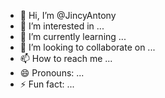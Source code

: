 - 👋 Hi, I’m @JincyAntony
- 👀 I’m interested in ...
- 🌱 I’m currently learning ...
- 💞️ I’m looking to collaborate on ...
- 📫 How to reach me ...
- 😄 Pronouns: ...
- ⚡ Fun fact: ...

<!---
JincyAntony/JincyAntony is a ✨ special ✨ repository because its `README.md` (this file) appears on your GitHub profile.
You can click the Preview link to take a look at your changes.
--->
